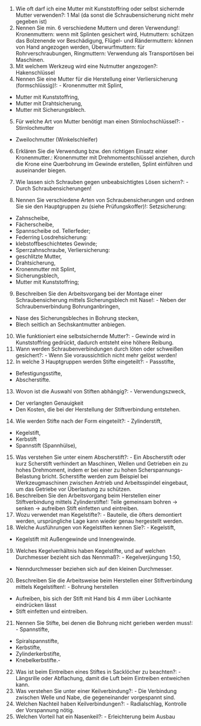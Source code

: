 1. Wie oft darf ich eine Mutter mit Kunststoffring oder selbst sichernde Mutter
verwenden?: 1 Mal
(da sonst die Schraubensicherung nicht mehr gegeben ist)
2. Nennen Sie min. 6 verschiedene Muttern und deren Verwendung!: Kronenmuttern: wenn mit Splinten gesichert wird,
Hutmuttern: schützen das Bolzenende vor Beschädigung,
Flügel- und Rändermuttern: können von Hand angezogen werden,
Überwurfmuttern: für Rohrverschraubungen,
Ringmuttern: Verwendung als Transportösen bei Maschinen.
3. Mit welchem Werkzeug wird eine Nutmutter angezogen?: Hakenschlüssel
4. Nennen Sie eine Mutter für die Herstellung einer Verliersicherung (formschlüssig)!: - Kronenmutter mit Splint,
- Mutter mit Kunststoffring,
- Mutter mit Drahtsicherung,
- Mutter mit Sicherungsblech.
5. Für welche Art von Mutter benötigt man einen Stirnlochschlüssel?: - Stirnlochmutter
- Zweilochmutter
(Winkelschleifer)
6. Erklären Sie die Verwendung bzw. den richtigen Einsatz einer Kronenmutter.: Kronenmutter mit Drehmomentschlüssel anziehen, durch die Krone eine
Querbohrung im Gewinde erstellen, Splint einführen und auseinander biegen.
7. Wie lassen sich Schrauben gegen unbeabsichtigtes Lösen sichern?: -
Durch Schraubensicherungen!

8. Nennen Sie verschiedene Arten von Schraubensicherungen und ordnen
Sie sie den Hauptgruppen zu (siehe Prüfungskoffer)!: Setzsicherung:
- Zahnscheibe,
- Fächerscheibe,
- Spannscheibe od. Tellerfeder;
- Federring
Losdrehsicherung:
- klebstoffbeschichtetes Gewinde;
- Sperrzahnschraube,
Verliersicherung:
- geschlitzte Mutter,
- Drahtsicherung,
- Kronenmutter mit Splint,
- Sicherungsblech,
- Mutter mit Kunststoffring;
9. Beschreiben Sie den Arbeitsvorgang bei der Montage einer Schraubensicherung mittels Sicherungsblech mit Nase!: - Neben der Schraubenverbindung Bohrunganbringen,
- Nase des Sicherungsbleches in Bohrung stecken,
- Blech seitlich an Sechskantmutter anbiegen.
10. Wie funktioniert eine selbstsichernde Mutter?: - Gewinde wird in Kunststoffring gedrückt, dadurch entsteht eine höhere Reibung.
11. Wann werden Schraubenverbindungen durch löten oder schweißen
gesichert?: - Wenn Sie voraussichtlich nicht mehr gelöst werden!
12. In welche 3 Hauptgruppen werden Stifte eingeteilt?: - Passstifte,
- Befestigungsstifte,
- Abscherstifte.
13. Wovon ist die Auswahl von Stiften abhängig?: - Verwendungszweck,
- Der verlangten Genauigkeit
- Den Kosten, die bei der Herstellung der Stiftverbindung entstehen.
14. Wie werden Stifte nach der Form eingeteilt?: - Zylinderstift,
- Kegelstift,
- Kerbstift
- Spannstift (Spannhülse),
15. Was verstehen Sie unter einem Abscherstift?: - Ein Abscherstift oder kurz
Scherstift verhindert an Maschinen, Wellen und Getrieben ein zu hohes Drehmoment, indem er bei einer zu hohen Scherspannungs-Belastung bricht.
Scherstifte werden zum Beispiel bei Werkzeugmaschinen zwischen Antrieb und
Arbeitsspindel eingebaut, um das Getriebe vor Überlastung zu schützen.
16. Beschreiben Sie den Arbeitsvorgang beim Herstellen einer
Stiftverbindung mittels Zylinderstifte!: Teile gemeinsam bohren -> senken ->
aufreiben
Stift einfetten und eintreiben.
17. Wozu verwendet man Kegelstifte?: - Bauteile, die öfters demontiert werden,
ursprüngliche Lage kann wieder genau hergestellt werden.
18. Welche Ausführungen von Kegelstiften kennen Sie?: - Kegelstift,
- Kegelstift mit Außengewinde und Innengewinde.
19. Welches Kegelverhältnis haben Kegelstifte, und auf welchen Durchmesser bezieht sich das Nennmaß?: - Kegelverjüngung 1:50,
- Nenndurchmesser beziehen sich auf den kleinen Durchmesser.
20. Beschreiben Sie die Arbeitsweise beim Herstellen einer Stiftverbindung
mittels Kegelstiften!: - Bohrung herstellen
- Aufreiben, bis sich der Stift mit Hand bis 4 mm über Lochkante eindrücken lässt
- Stift einfetten und eintreiben.
21. Nennen Sie Stifte, bei denen die Bohrung nicht gerieben werden muss!: -
Spannstifte,
- Spiralspannstifte,
- Kerbstifte,
- Zylinderkerbstifte,
- Knebelkerbstifte.-
22. Was ist beim Eintreiben eines Stiftes in Sacklöcher zu beachten?: -
Längsrille oder Abflachung, damit die Luft beim Eintreiben entweichen kann.
23. Was verstehen Sie unter einer Keilverbindung?: - Die Verbindung zwischen
Welle und Nabe, die gegeneinander vorgespannt sind.
24. Welchen Nachteil haben Keilverbindungen?: - Radialschlag, Kontrolle der
Vorspannung nötig.
25. Welchen Vorteil hat ein Nasenkeil?: - Erleichterung beim Ausbau
